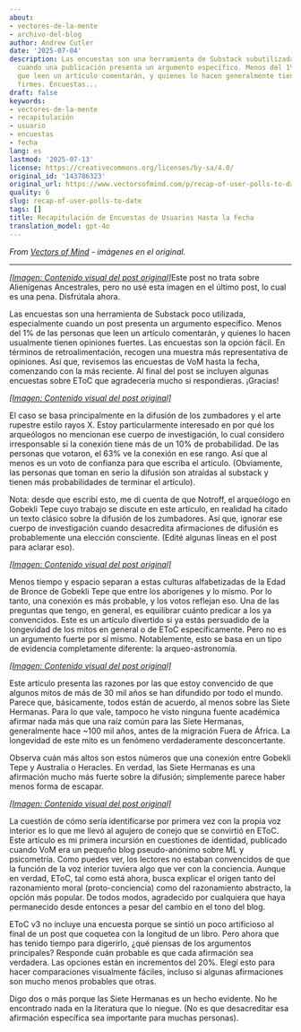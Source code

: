 ```yaml
---
about:
- vectores-de-la-mente
- archivo-del-blog
author: Andrew Cutler
date: '2025-07-04'
description: Las encuestas son una herramienta de Substack subutilizada, particularmente
  cuando una publicación presenta un argumento específico. Menos del 1% de las personas
  que leen un artículo comentarán, y quienes lo hacen generalmente tienen opiniones
  firmes. Encuestas...
draft: false
keywords:
- vectores-de-la-mente
- recapitulación
- usuario
- encuestas
- fecha
lang: es
lastmod: '2025-07-13'
license: https://creativecommons.org/licenses/by-sa/4.0/
original_id: '143786323'
original_url: https://www.vectorsofmind.com/p/recap-of-user-polls-to-date
quality: 6
slug: recap-of-user-polls-to-date
tags: []
title: Recapitulación de Encuestas de Usuarios Hasta la Fecha
translation_model: gpt-4o
---
```


*From [Vectors of Mind](https://www.vectorsofmind.com/p/recap-of-user-polls-to-date) - imágenes en el original.*

---

[*[Imagen: Contenido visual del post original]*](https://substackcdn.com/image/fetch/$s_!HulP!,f_auto,q_auto:good,fl_progressive:steep/https%3A%2F%2Fsubstack-post-media.s3.amazonaws.com%2Fpublic%2Fimages%2Fb831cc4f-276f-4863-8943-c05a95e2a34b_2464x1856.png)Este post no trata sobre Alienígenas Ancestrales, pero no usé esta imagen en el último post, lo cual es una pena. Disfrútala ahora.

Las encuestas son una herramienta de Substack poco utilizada, especialmente cuando un post presenta un argumento específico. Menos del 1% de las personas que leen un artículo comentarán, y quienes lo hacen usualmente tienen opiniones fuertes. Las encuestas son la opción fácil. En términos de retroalimentación, recogen una muestra más representativa de opiniones. Así que, revisemos las encuestas de VoM hasta la fecha, comenzando con la más reciente. Al final del post se incluyen algunas encuestas sobre EToC que agradecería mucho si respondieras. ¡Gracias!

[*[Imagen: Contenido visual del post original]*](https://substackcdn.com/image/fetch/$s_!sZZ1!,f_auto,q_auto:good,fl_progressive:steep/https%3A%2F%2Fsubstack-post-media.s3.amazonaws.com%2Fpublic%2Fimages%2F4043d932-e44d-42a6-9a1b-fe668baa2799_612x407.png)

El caso se basa principalmente en la difusión de los zumbadores y el arte rupestre estilo rayos X. Estoy particularmente interesado en por qué los arqueólogos no mencionan ese cuerpo de investigación, lo cual considero irresponsable si la conexión tiene más de un 10% de probabilidad. De las personas que votaron, el 63% ve la conexión en ese rango. Así que al menos es un voto de confianza para que escriba el artículo. (Obviamente, las personas que toman en serio la difusión son atraídas al substack y tienen más probabilidades de terminar el artículo).

Nota: desde que escribí esto, me di cuenta de que Notroff, el arqueólogo en Gobekli Tepe cuyo trabajo se discute en este artículo, en realidad ha citado un texto clásico sobre la difusión de los zumbadores. Así que, ignorar ese cuerpo de investigación cuando desacredita afirmaciones de difusión es probablemente una elección consciente. (Edité algunas líneas en el post para aclarar eso).

[*[Imagen: Contenido visual del post original]*](https://substackcdn.com/image/fetch/$s_!9UcM!,f_auto,q_auto:good,fl_progressive:steep/https%3A%2F%2Fsubstack-post-media.s3.amazonaws.com%2Fpublic%2Fimages%2Fd5834ce3-004d-4f44-b6d0-0744539a9f91_607x449.png)

Menos tiempo y espacio separan a estas culturas alfabetizadas de la Edad de Bronce de Gobekli Tepe que entre los aborígenes y lo mismo. Por lo tanto, una conexión es más probable, y los votos reflejan eso. Una de las preguntas que tengo, en general, es equilibrar cuánto predicar a los ya convencidos. Este es un artículo divertido si ya estás persuadido de la longevidad de los mitos en general o de EToC específicamente. Pero no es un argumento fuerte por sí mismo. Notablemente, esto se basa en un tipo de evidencia completamente diferente: la arqueo-astronomía.

[*[Imagen: Contenido visual del post original]*](https://substackcdn.com/image/fetch/$s_!4zQb!,f_auto,q_auto:good,fl_progressive:steep/https%3A%2F%2Fsubstack-post-media.s3.amazonaws.com%2Fpublic%2Fimages%2F237edba7-5f3d-46f3-8dd5-a74c7c6143be_610x430.png)

Este artículo presenta las razones por las que estoy convencido de que algunos mitos de más de 30 mil años se han difundido por todo el mundo. Parece que, básicamente, todos están de acuerdo, al menos sobre las Siete Hermanas. Para lo que vale, tampoco he visto ninguna fuente académica afirmar nada más que una raíz común para las Siete Hermanas, generalmente hace ~100 mil años, antes de la migración Fuera de África. La longevidad de este mito es un fenómeno verdaderamente desconcertante.

Observa cuán más altos son estos números que una conexión entre Gobekli Tepe y Australia o Heracles. En verdad, las Siete Hermanas es una afirmación mucho más fuerte sobre la difusión; simplemente parece haber menos forma de escapar.

[*[Imagen: Contenido visual del post original]*](https://substackcdn.com/image/fetch/$s_!JfIG!,f_auto,q_auto:good,fl_progressive:steep/https%3A%2F%2Fsubstack-post-media.s3.amazonaws.com%2Fpublic%2Fimages%2F79b85c18-dc4d-4ac5-a8a5-cc387cfb4d90_609x780.png)

La cuestión de cómo sería identificarse por primera vez con la propia voz interior es lo que me llevó al agujero de conejo que se convirtió en EToC. Este artículo es mi primera incursión en cuestiones de identidad, publicado cuando VoM era un pequeño blog pseudo-anónimo sobre ML y psicometría. Como puedes ver, los lectores no estaban convencidos de que la función de la voz interior tuviera algo que ver con la conciencia. Aunque en verdad, EToC, tal como está ahora, busca explicar el origen tanto del razonamiento moral (proto-conciencia) como del razonamiento abstracto, la opción más popular. De todos modos, agradecido por cualquiera que haya permanecido desde entonces a pesar del cambio en el tono del blog.

EToC v3 no incluye una encuesta porque se sintió un poco artificioso al final de un post que coquetea con la longitud de un libro. Pero ahora que has tenido tiempo para digerirlo, ¿qué piensas de los argumentos principales? Responde cuán probable es que cada afirmación sea verdadera. Las opciones están en incrementos del 20%. Elegí esto para hacer comparaciones visualmente fáciles, incluso si algunas afirmaciones son mucho menos probables que otras.

Digo dos o más porque las Siete Hermanas es un hecho evidente. No he encontrado nada en la literatura que lo niegue. (No es que desacreditar esa afirmación específica sea importante para muchas personas).